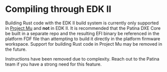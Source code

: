 # Compiling through EDK II

Building Rust code with the EDK II build system is currently only supported in [Project Mu](https://github.com/microsoft/mu_basecore)
and **not** in EDK II. It is recommended that the Patina DXE Core be built in a separate repo and the resulting
EFI binary be referenced in the platform FDF file than attempting to build it directly in the platform firmware
workspace. Support for building Rust code in Project Mu may be removed in the future.

Instructions have been removed due to complexity. Reach out to the Patina team if you have a strong need for this
feature.
